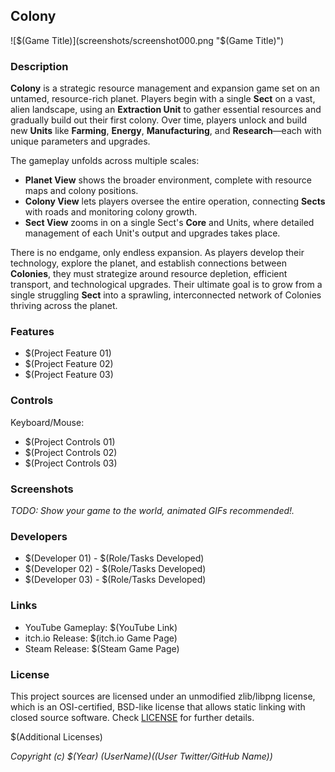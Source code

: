 ## Colony

![$(Game Title)](screenshots/screenshot000.png "$(Game Title)")

### Description

**Colony** is a strategic resource management and expansion game set on an untamed, resource-rich planet. Players begin with a single **Sect** on a vast, alien landscape, using an **Extraction Unit** to gather essential resources and gradually build out their first colony. Over time, players unlock and build new **Units** like **Farming**, **Energy**, **Manufacturing**, and **Research**—each with unique parameters and upgrades. 

The gameplay unfolds across multiple scales:
- **Planet View** shows the broader environment, complete with resource maps and colony positions.
- **Colony View** lets players oversee the entire operation, connecting **Sects** with roads and monitoring colony growth.
- **Sect View** zooms in on a single Sect's **Core** and Units, where detailed management of each Unit's output and upgrades takes place.

There is no endgame, only endless expansion. As players develop their technology, explore the planet, and establish connections between **Colonies**, they must strategize around resource depletion, efficient transport, and technological upgrades. Their ultimate goal is to grow from a single struggling **Sect** into a sprawling, interconnected network of Colonies thriving across the planet.

### Features

 - $(Project Feature 01)
 - $(Project Feature 02)
 - $(Project Feature 03)

### Controls

Keyboard/Mouse:
 - $(Project Controls 01)
 - $(Project Controls 02)
 - $(Project Controls 03)

### Screenshots

_TODO: Show your game to the world, animated GIFs recommended!._

### Developers

 - $(Developer 01) - $(Role/Tasks Developed)
 - $(Developer 02) - $(Role/Tasks Developed)
 - $(Developer 03) - $(Role/Tasks Developed)

### Links

 - YouTube Gameplay: $(YouTube Link)
 - itch.io Release: $(itch.io Game Page)
 - Steam Release: $(Steam Game Page)

### License

This project sources are licensed under an unmodified zlib/libpng license, which is an OSI-certified, BSD-like license that allows static linking with closed source software. Check [LICENSE](LICENSE) for further details.

$(Additional Licenses)

*Copyright (c) $(Year) $(User Name) ($(User Twitter/GitHub Name))*
